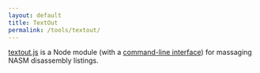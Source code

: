 ```yaml
---
layout: default
title: TextOut
permalink: /tools/textout/
---
```


[textout.js](lib/textout.js) is a Node module (with a [command-line interface](bin/textout)) for massaging NASM disassembly listings.
